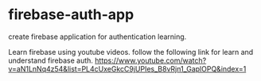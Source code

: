 # firebase-auth-app
create firebase application for authentication learning.

Learn firebase using youtube videos.
follow the following link for learn and understand firebase auth.
https://www.youtube.com/watch?v=aN1LnNq4z54&list=PL4cUxeGkcC9jUPIes_B8vRjn1_GaplOPQ&index=1